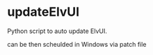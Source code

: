 # updateElvUI

Python script to auto update ElvUI.  

can be then scheulded in Windows via patch file
